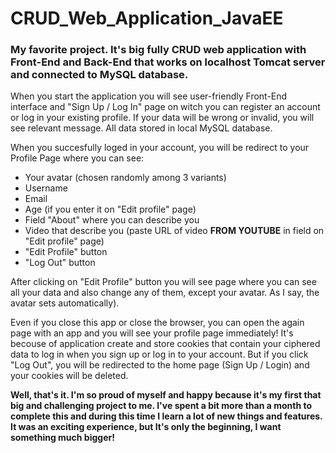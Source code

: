 # CRUD_Web_Application_JavaEE
<h3>My favorite project. It's big fully CRUD web application with Front-End and Back-End that works on localhost Tomcat server and connected to MySQL database.</h3>
<p>When you start the application you will see user-friendly Front-End interface and "Sign Up / Log In" page on witch you can register an account or log in your existing profile. If your data will be wrong or invalid, you will see relevant message. All data stored in local MySQL database.</p>
<p>When you succesfully loged in your account, you will be redirect to your Profile Page where you can see: 
 <ul>
  <li>Your avatar (chosen randomly among 3 variants)</li>
  <li>Username</li>
  <li>Email</li>
  <li>Age (if you enter it on "Edit profile" page)</li>
  <li>Field "About" where you can describe you</li>
  <li>Video that describe you (paste URL of video <strong>FROM YOUTUBE</strong> in field on "Edit profile" page)</li>
  <li>"Edit Profile" button</li>
  <li>"Log Out" button</li> 
 </ul>
    </p>
    
<p>After clicking on "Edit Profile" button you will see page where you can see all your data and also change any of them, except your avatar. As I say, the avatar sets automatically).</p>
<p>Even if you close this app or close the browser, you can open the again page with an app and you will see your profile page immediately! It's becouse of application create and store cookies that contain your ciphered data to log in when you sign up or log in to your account. But if you click "Log Out", you will be redirected to the home page (Sign Up / Login) and your cookies will be deleted.</p>
<p><strong>Well, that's it. I'm so proud of myself and happy because it's my first that big and challenging project to me. I've spent a bit more than a month to complete this and during this time I learn a lot of new things and features. It was an exciting experience, but It's only the beginning, I want something much bigger!</strong></p>    
